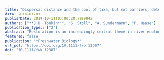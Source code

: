 ```yaml
---
title: "Dispersal distance and the pool of taxa, but not barriers, determine the colonisation of restored river reaches by benthic invertebrates"
date: 2014-01-01
publishDate: 2019-10-11T03:00:20.782994Z
authors: ["**J.D. Tonkin**", "S. Stoll", "A. Sundermann", "P. Haase"]
publication_types: ["2"]
abstract: "Restoration is an increasingly central theme in river ecology. Recent studies have highlighted the importance of the species pool in the surrounding river network for determining colonisation of restored river reaches by both invertebrates and fish. Using a comprehensive data set of 21 river restoration sites and 292 sites in the immediate surroundings, we tested the influence of distance to nearest colonist source on invertebrate colonisation based on a comparison of river network distances and Euclidean distances, expecting river network distances would better align with colonisation rates. We then assessed the importance of dispersal distance in relation to several other parameters, such as the number and intensity of barriers along the river network, surrounding taxon pool occupancy rate, physical characteristics of the restored sites and restoration techniques used in determining colonisation of commonly occurring benthic invertebrates. We hypothesised that (i) distance would be critical, with colonisation of restored sites declining with increasing distance; (ii) barriers between these sites would be a minor, but taxon-specific, influence on the colonisation; and (iii) the higher the regional pool occupancy rate of a certain taxon, the higher its probability of presence at a restored site. Overall, taxon pool occupancy rate was the most important driver of colonisation likelihood, followed by distance to nearest source, with the first kilometre particularly important. The effect of barriers was minor but significant, and taxon identity had no effect on the predictive ability of the model. Factors associated with the restoration projects such as techniques used and physical characteristics had minor influences, being completely outweighed by taxon pool and dispersal-related factors. To gauge the likelihood of successful outcomes of habitat restoration projects, we suggest it is important to assess regional taxon pools and ensure distances between healthy populations are minimised. These results clearly emphasise the importance of spatial planning for restoration projects."
featured: false
publication: "*Freshwater Biology*"
url_pdf: "https://doi.org/10.1111/fwb.12387"
doi: "10.1111/fwb.12387"
---
```


